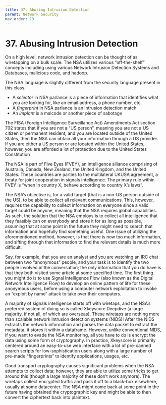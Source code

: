 ```yaml
---
title: 37. Abusing Intrusion Detection
parent: Network Security
nav_order: 13
---
```


# 37. Abusing Intrusion Detection

On a high level, network intrusion detection can be thought of as wiretapping on
a bulk scale. The NSA utilizes various “off-the-shelf” concepts including using
various Network Intrusion Detection Systems and Databases, malicious code, and
hadoop.

The NSA language is slightly different from the security language present in
this class.

- A _selector_ in NSA parlance is a piece of information that identifies what
  you are looking for, like an email address, a phone number, etc.
- A _fingerprint_ in NSA parlance is an intrusion detection match
- An _implant_ is a malcode or another piece of sabotage

The FISA (Foreign Intelligence Surveillance Act) Amendments Act section 702
states that if you are not a “US person”, meaning you are not a US citizen or
permanent resident, and you are located outside of the United States, then the
NSA can obtain all your information through a US provider. If you are either a
US person or are located within the United States, however, you are afforded a
lot of protection due to the United States Constitution

The NSA is part of Five Eyes (FVEY), an intelligence alliance comprising of
Australia, Canada, New Zealand, the United Kingdom, and the United States. These
countries are parties to the multilateral UKUSA agreement, a treaty for joint
cooperation in signals intelligence. The primary rule within FVEY is “when in
country X, behave according to country X’s laws”.

The NSA’s objective is, for a valid target (that is a non-US person outside of
the US), to be able to collect all relevant communications. This, however,
requires the capability to collect information on everyone since a valid target
could be anyone, meaning that the NSA requires global capabilities. As such, the
solution that the NSA employs is to collect all intelligence that they feasibly
can on everybody and store it for as long as possible, assuming that at some
point in the future they might need to search that information and hopefully
find something useful. One issue of utilizing the aforementioned method,
however, is that there is now too much information, and sifting through that
information to find the relevant details is much more difficult.

Say, for example, that you are an analyst and you are watching an IRC chat
between two “anonymous” people, and your task is to identify the two people
involved in the conversation; the only information that you do have is that they
both visited some article at some specified time. The first thing you might do
is to use Signal Intelligence Flow (also known as the Digital Network
Intelligence Flow) to develop an online pattern of life for these anonymous
users, before using a computer network exploitation to invoke an “exploit by
name” attack to take over their computers.

A majority of signals intelligence starts off with wiretaps, and the NSA’s
preferred system of doing so is called Xkeyscore Deepdive (a large majority, if
not all, of which are overseas). These wiretaps are nothing more than scalable
network intrusion detection systems (NIDS)! After the NIDS extracts the network
information and parses the data packet to extract the metadata, it stores it
within a dataframe. However, unlike conventional NIDS, if you want to evade the
NSA monitoring, all you have to do is encrypt the data using some form of
cryptography. In practice, Xkeyscore is primarily centered around an easy-to-use
web interface with a lot of pre-canned search scripts for low-sophistication
users along with a large number of pre-made “fingerprints” to identify
applications, usages, etc.

Good transport cryptography causes significant problems when the NSA attempts to
collect data; however, they are able to utilize some tricks to get around this
(though a large majority of these don’t work anymore). The wiretaps collect
encrypted traffic and pass it off to a black-box elsewhere, usually at some
datacenter. The NSA might come back at some point in the future having obtained
the cryptographic key and might be able to then convert the ciphertext back into
plaintext.
